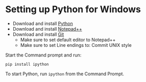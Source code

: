 # Setting up Python for Windows

* Download and install [Python](https://www.python.org/downloads/)
* Download and install [Notepad++](https://notepad-plus-plus.org/downloads/)
* Download and install [Git](https://git-scm.com/download/win)
  * Make sure to set default editor to Notepad++
  * Make sure to set Line endings to: Commit UNIX style

Start the Command prompt and run:

```
pip install ipython
```

To start Python, run `ipython` from the Command Prompt.

